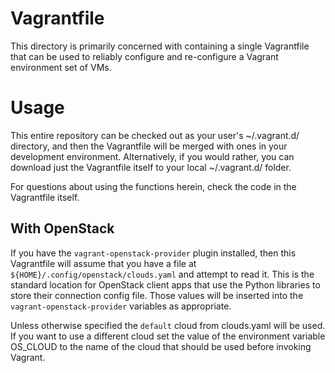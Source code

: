 Vagrantfile
==========

This directory is primarily concerned with containing a single Vagrantfile that
can be used to reliably configure and re-configure a Vagrant environment set of
VMs.

Usage
=====

This entire repository can be checked out as your user's ~/.vagrant.d/
directory, and then the Vagrantfile will be merged with ones in your
development environment. Alternatively, if you would rather, you can download
just the Vagrantfile itself to your local ~/.vagrant.d/ folder.

For questions about using the functions herein, check the code in the
Vagrantfile itself.

With OpenStack
--------------

If you have the `vagrant-openstack-provider` plugin installed, then this Vagrantfile
will assume that you have a file at `${HOME}/.config/openstack/clouds.yaml` and attempt
to read it. This is the standard location for OpenStack client apps that use the Python
libraries to store their connection config file. Those values will be inserted into the
`vagrant-openstack-provider` variables as appropriate.

Unless otherwise specified the `default` cloud from clouds.yaml will be used. If you
want to use a different cloud set the value of the environment variable OS\_CLOUD to the
name of the cloud that should be used before invoking Vagrant.
